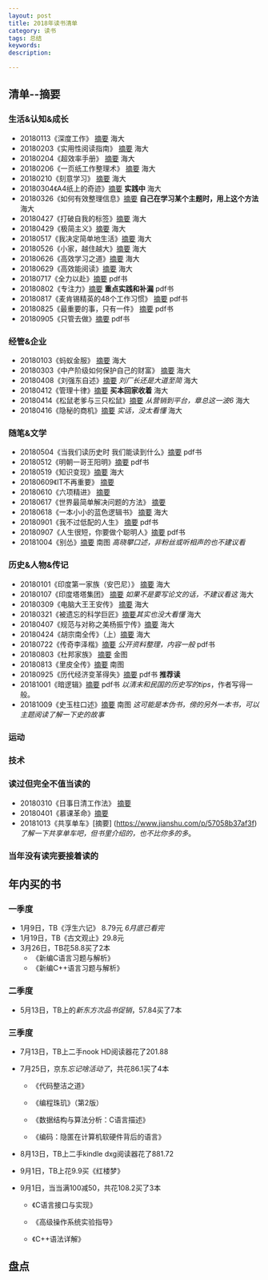 ```yaml
---
layout: post   
title: 2018年读书清单    
category: 读书    
tags: 总结    
keywords:      
description:

---
```


## 清单--摘要

### 生活&认知&成长

+ 20180113《深度工作》 [摘要](https://www.jianshu.com/p/544069f05430)  海大
+ 20180203《实用性阅读指南》 [摘要](https://www.jianshu.com/p/f003b80a2127)  海大
+ 20180204《超效率手册》 [摘要](https://www.jianshu.com/p/cf0a46b6d0f2)  海大
+ 20180206《一页纸工作整理术》 [摘要](https://www.jianshu.com/p/61fe11295a87)  海大
+ 20180210《刻意学习》 [摘要](https://www.jianshu.com/p/0e32e881ab42)  海大
+ 20180304《A4纸上的奇迹》[摘要](https://www.jianshu.com/p/dde7bb111646) **实践中**  海大
+ 20180326《如何有效整理信息》[摘要](https://www.jianshu.com/p/c4c5ebd5763e) **自己在学习某个主题时，用上这个方法**  海大
+ 20180427《打破自我的标签》[摘要](https://www.jianshu.com/p/5c7532dc4183)  海大
+ 20180429《极简主义》[摘要](https://www.jianshu.com/p/926b85848cb2)  海大
+ 20180517《我决定简单地生活》[摘要](https://www.jianshu.com/p/3c0b650ac348)  海大
+ 20180526《小家，越住越大》[摘要](https://www.jianshu.com/p/9a5c5dd754ca)  海大
+ 20180626《高效学习之道》[摘要](https://www.jianshu.com/p/b4c91e5a8027)  海大
+ 20180629《高效能阅读》[摘要](https://www.jianshu.com/p/56c8b0c16e96)  海大
+ 20180717《全力以赴》[摘要](https://www.jianshu.com/p/d81b93c7cc92)  pdf书
+ 20180802《专注力》[摘要](https://www.jianshu.com/p/a4b0a52dd030)  **重点实践和补漏**  pdf书
+ 20180817《麦肯锡精英的48个工作习惯》 [摘要](https://www.jianshu.com/p/7f69f5b38a9e)  pdf书
+ 20180825《最重要的事，只有一件》 [摘要](https://www.jianshu.com/p/2a368bf451d8)  pdf书
+ 20180905《只管去做》[摘要](https://www.jianshu.com/p/6185c46a793a)  pdf书

### 经管&企业

+ 20180103《蚂蚁金服》 [摘要](https://www.jianshu.com/p/04f09ec8a46d)   海大
+ 20180303《中产阶级如何保护自己的财富》 [摘要](https://www.jianshu.com/p/34a1bd790d50)  海大
+ 20180408《刘强东自述》[摘要](https://www.jianshu.com/p/d72b197df0be) *刘厂长还是大道至简*   海大
+ 20180412《管理十律》[摘要](https://www.jianshu.com/p/e890f3b68647) **买本回家收着**   海大
+ 20180414《松鼠老爹与三只松鼠》[摘要](https://www.jianshu.com/p/8339b2c0eff2) *从营销到平台，章总这一波6*   海大
+ 20180416《隐秘的商机》[摘要](https://www.jianshu.com/p/6e965dd9947c) *实话，没太看懂*   海大

### 随笔&文学

+ 20180504《当我们读历史时 我们能读到什么》[摘要](https://www.jianshu.com/p/64e6f5df623d) pdf书
+ 20180512《明朝一哥王阳明》[摘要](https://www.jianshu.com/p/19104713be36)  pdf书
+ 20180519《知识变现》[摘要](https://www.jianshu.com/p/d903ea8c4751)  海大
+ 20180609《IT不再重要》 [摘要](https://www.jianshu.com/p/997692e386f0)
+ 20180610《六项精进》 [摘要](https://www.jianshu.com/p/0155f22e3d19)
+ 20180617《世界最简单解决问题的方法》 [摘要](https://www.jianshu.com/p/0adf331958f1)
+ 20180618《一本小小的蓝色逻辑书》 [摘要](https://www.jianshu.com/p/168a28fe0389)  海大
+ 20180901《我不过低配的人生》 [摘要](https://www.jianshu.com/p/68c27163b1d2)  pdf书
+ 20180907《人生很短，你要做个聪明人》[摘要](https://www.jianshu.com/p/3ba0ed01602d) pdf书
+ 20181004《别怂》[摘要](https://www.jianshu.com/p/14d58f192e19)    南图   *高晓攀口述，非粉丝或听相声的也不建议看*

### 历史&人物&传记

+ 20180101《印度第一家族（安巴尼）》 [摘要](https://www.jianshu.com/p/eb71efc4dd14)  海大
+ 20180107《印度塔塔集团》 [摘要](https://www.jianshu.com/p/af52d24a1fa3) *如果不是要写论文的话，不建议看这*   海大
+ 20180309《电脑大王王安传》 [摘要](https://www.jianshu.com/p/b676c0435f24)  海大
+ 20180321《被遗忘的科学巨匠》[摘要](https://www.jianshu.com/p/254987388041)*其实也没大看懂*  海大
+ 20180407《规范与对称之美杨振宁传》[摘要]()  海大
+ 20180424《胡宗南全传》（上）[摘要](https://www.jianshu.com/p/ed8eeaf27ab1)   海大
+ 20180722《传奇李泽楷》[摘要](https://www.jianshu.com/p/7e28ec1babb7)  *公开资料整理，内容一般*  pdf书
+ 20180803《杜邦家族》 [摘要](https://www.jianshu.com/p/fe8a53ffbb47)  金图
+ 20180813《里皮全传》[摘要](https://www.jianshu.com/p/170407754d63)     南图
+ 20180925《历代经济变革得失》[摘要](https://www.jianshu.com/p/6c43f027eb52) pdf书  **推荐读**
+ 20181001《暗逻辑》[摘要](https://www.jianshu.com/p/49e52c247d50) pdf书  *以清末和民国的历史写的tips*，作者写得一般。
+ 20181009《史玉柱口述》[摘要](https://www.jianshu.com/p/a5ff8957e902)  南图  *这可能是本伪书，傍的另外一本书，可以主题阅读了解一下史的故事*

### 运动

### 技术

### 读过但完全不值当读的

+ 20180310《日事日清工作法》 [摘要](https://www.jianshu.com/p/ab6fdfb6c43c)
+ 20180401《慕课革命》[摘要]()
+ 20181013《共享单车》[摘要] (https://www.jianshu.com/p/57058b37af3f)  *了解一下共享单车吧，但书里介绍的，也不比你多的多*。

### 当年没有读完要接着读的

## 年内买的书

### 一季度

+ 1月9日，TB《浮生六记》 8.79元  *6月底已看完*
+ 1月19日，TB《古文观止》29.8元
+ 3月26日，TB花58.8买了2本
  + 《新编C语言习题与解析》
  + 《新编C++语言习题与解析》

### 二季度

+ 5月13日，TB上的*新东方次品书促销*，57.84买了7本

### 三季度

+ 7月13日，TB上二手nook HD阅读器花了201.88

+ 7月25日，京东*忘记啥活动了*，共花86.1买了4本

  + 《代码整洁之道》

  + 《编程珠玑》（第2版）

  + 《数据结构与算法分析：C语言描述》

  + 《编码：隐匿在计算机软硬件背后的语言》

+ 8月13日，TB上二手kindle dxg阅读器花了881.72

+ 9月1日，TB上花9.9买《红楼梦》

+ 9月1日，当当满100减50，共花108.2买了3本

  + 《C语言接口与实现》

  + 《高级操作系统实验指导》

  + 《C++语法详解》

## 盘点
